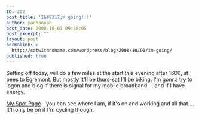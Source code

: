 ```yaml
---
ID: 202
post_title: 'I&#8217;m going!!!'
author: yochannah
post_date: 2008-10-01 09:55:05
post_excerpt: ""
layout: post
permalink: >
  http://catwithnoname.com/wordpress/blog/2008/10/01/im-going/
published: true
---
```

Setting off today, will do a few miles at the start this evening after 1600, st bees to Egremont. But mostly It'll be thurs-sat I'll be biking. I'm gonna try to logon and blog if there is signal for my mobile broadband.... and if I have energy.

<a href="http://share.findmespot.com/shared/faces/viewspots.jsp?glId=0CsHN9HHtX7meY7INSDSa0774QrWGU6hM">My Spot Page</a> - you can see where I am, if it's on and working and all that.... It'll only be on if I'm cycling though.
